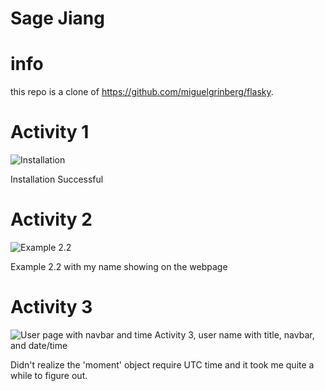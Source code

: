 # Sage Jiang

# info
this repo is a clone of
https://github.com/miguelgrinberg/flasky.

# Activity 1
![Installation](https://raw.githubusercontent.com/stardust-s/ECE444-F2023-Lab1/main/img/1.png "Installation")

Installation Successful

# Activity 2
![Example 2.2](https://raw.githubusercontent.com/stardust-s/ECE444-F2023-Lab1/main/img/2.png "Example 2.2")

Example 2.2 with my name showing on the webpage

# Activity 3
![User page with navbar and time](https://raw.githubusercontent.com/stardust-s/ECE444-F2023-Lab1/main/img/3.png "User page with navbar and time")
Activity 3, user name with title, navbar, and date/time

Didn't realize the 'moment' object require UTC time and it took me quite a while to figure out.